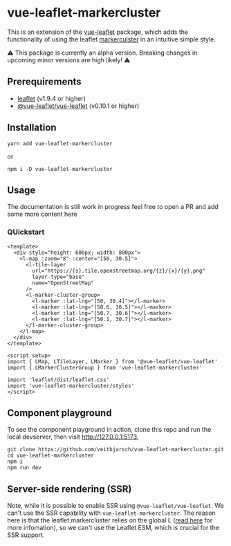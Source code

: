 # vue-leaflet-markercluster

This is an extension of the [vue-leaflet](https://github.com/vue-leaflet/vue-leaflet) package, which adds the functionality of using the leaflet [markerculster](https://github.com/Leaflet/Leaflet.markercluster) in an intuitive simple style.

:warning: This package is currently an alpha version. Breaking changes in upcoming minor versions are high likely! :warning:

## Prerequirements

- [leaflet](https://github.com/Leaflet/Leaflet) (v1.9.4 or higher)
- [@vue-leaflet/vue-leaflet](https://github.com/vue-leaflet/vue-leaflet) (v0.10.1 or higher)

## Installation

```
yarn add vue-leaflet-markercluster
```

or

```
npm i -D vue-leaflet-markercluster
```

## Usage

The documentation is still work in progress feel free to open a PR and add some more content here

### QUickstart

```
<template>
  <div style="height: 600px; width: 800px">
    <l-map :zoom="8" :center="[50, 30.5]">
      <l-tile-layer
        url="https://{s}.tile.openstreetmap.org/{z}/{x}/{y}.png"
        layer-type="base"
        name="OpenStreetMap"
      />
      <l-marker-cluster-group>
        <l-marker :lat-lng="[50, 30.4]"></l-marker>
        <l-marker :lat-lng="[50.6, 30.5]"></l-marker>
        <l-marker :lat-lng="[50.7, 30.6]"></l-marker>
        <l-marker :lat-lng="[50.1, 30.7]"></l-marker>
      </l-marker-cluster-group>
    </l-map>
  </div>
</template>

<script setup>
import { LMap, LTileLayer, LMarker } from '@vue-leaflet/vue-leaflet'
import { LMarkerClusterGroup } from 'vue-leaflet-markercluster'

import 'leaflet/dist/leaflet.css'
import 'vue-leaflet-markercluster/styles'
</script>
```

## Component playground

To see the component playground in action, clone this repo and run the local devserver, then visit http://127.0.0.1:5173,

```
git clone https://github.com/veitbjarsch/vue-leaflet-markercluster.git
cd vue-leaflet-markercluster
npm i
npm run dev
```

## Server-side rendering (SSR)

Note, while it is possible to enable SSR using `@vue-leaflet/vue-leaflet`. We can't use the SSR capability with `vue-leaflet-markercluster`. The reason here is that the leaflet.markercluster relies on the global L ([read here](https://github.com/Leaflet/Leaflet.markercluster/issues/874) for more infomation), so we can't use the Leaflet ESM, which is crucial for the SSR support.
